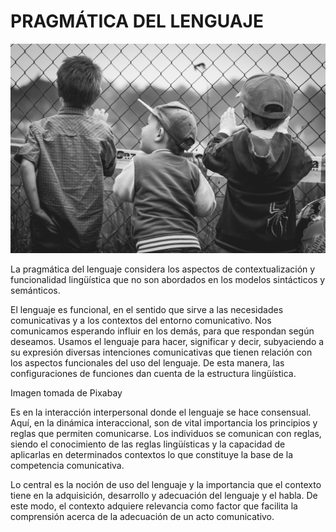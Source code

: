 # PRAGMÁTICA DEL LENGUAJE


![niños en una valla](img/children-958474_1280.jpg)


La pragmática del lenguaje considera los aspectos de contextualización y funcionalidad lingüística que no son abordados en los modelos sintácticos y semánticos.

El lenguaje es funcional, en el sentido que sirve a las necesidades comunicativas y a los contextos del entorno comunicativo. Nos comunicamos esperando influir en los demás, para que respondan según deseamos. Usamos el lenguaje para hacer, significar y decir, subyaciendo a su expresión diversas intenciones comunicativas que tienen relación con los aspectos funcionales del uso del lenguaje. De esta manera, las configuraciones de funciones dan cuenta de la estructura lingüística.

  
Imagen tomada de Pixabay  
  
Es en la interacción interpersonal donde el lenguaje se hace consensual. Aquí, en la dinámica interaccional, son de vital importancia los principios y reglas que permiten comunicarse. Los individuos se comunican con reglas, siendo el conocimiento de las reglas lingüísticas y la capacidad de aplicarlas en determinados contextos lo que constituye la base de la competencia comunicativa.

Lo central es la noción de uso del lenguaje y la importancia que el contexto tiene en la adquisición, desarrollo y adecuación del lenguaje y el habla. De este modo, el contexto adquiere relevancia como factor que facilita la comprensión acerca de la adecuación de un acto comunicativo.